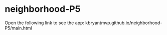 # neighborhood-P5
Open the following link to see the app: 
kbryantmvp.github.io/neighborhood-P5/main.html

